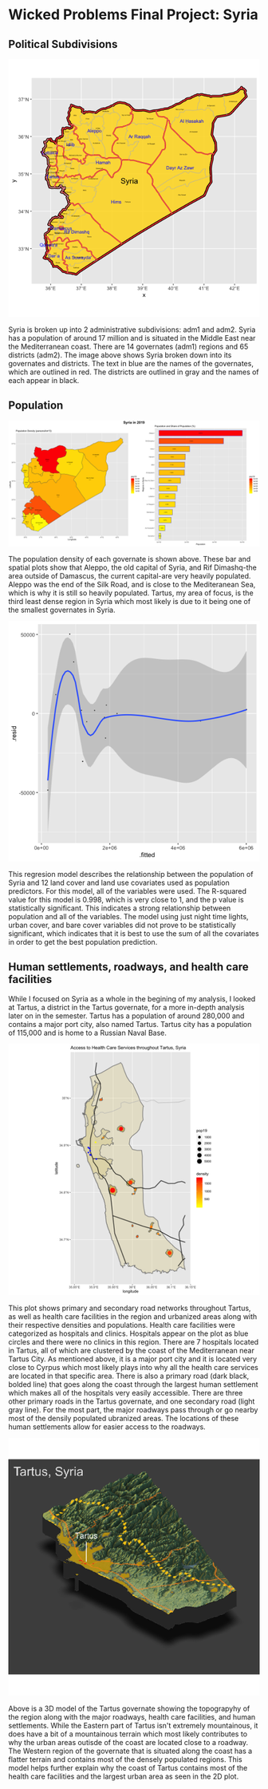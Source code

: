 # Wicked Problems Final Project: Syria

## Political  Subdivisions 

![](syria_politicalsubdivisions.png)

Syria is broken up into 2 administrative subdivisions: adm1 and adm2. Syria has a population of around 17 million and is situated in the Middle East near the Mediterranean coast. There are 14 governates (adm1) regions and 65 districts (adm2). The image above shows Syria broken down into its governates and districts. The text in blue are the names of the governates, which are outlined in red. The districts are outlined in gray and the names of each appear in black.

## Population

![](syria_project1_final.png)


The population density of each governate is shown above. These bar and spatial plots show that Aleppo, the old capital of Syria, and Rif Dimashq-the area outside of Damascus, the current capital-are very heavily populated. Aleppo was the end of the Silk Road, and is close to the Mediteranean Sea, which is why it is still so heavily populated. Tartus, my area of focus, is the third least dense region in Syria which most likely is due to it being one of the smallest governates in Syria.

![](residual_allvariables.png)

This regresion model describes the relationship between the population of Syria and 12 land cover and land use covariates used as population predictors. For this model, all of the variables were used. The R-squared value for this  model is 0.998, which is very close to 1, and the p value is statistically significant. This indicates a strong relationship between population and all of the variables. The model using just night time lights, urban cover, and bare cover variables did not prove to be statistically significant, which indicates that it is best to use the sum of all the covariates in order to get the best population prediction.

## Human settlements, roadways, and health care facilities

While I focused on Syria as a whole in the begining of my analysis, I looked at Tartus, a district in the Tartus governate, for a more in-depth analysis later on in the semester. Tartus has a population of around 280,000 and contains a major port city, also named Tartus. Tartus city has a population of 115,000 and is home to a Russian Naval Base.

![](Tartus_hcf_and_roads.png)

This plot shows primary and secondary road networks throughout Tartus, as well as health care facilities in the region and  urbanized areas along with their respective densities and populations. Health care facilities were categorized as hospitals and clinics. Hospitals appear on the plot as blue circles and there were no clinics in this region. There are 7 hospitals located in Tartus, all of which are clustered by the coast of the Mediterranean near Tartus City. As mentioned above, it is a major port city and it is located very close to Cyrpus which most likely plays into why all the health care services are located in that specific area. There is also a primary road (dark black, bolded line) that goes along the coast through the largest human settlement which makes all of the hospitals very easily accessible. There are three other primary roads in the Tartus governate, and one secondary road (light gray line). For the most part, the major roadways pass through or go nearby most of the densily populated ubranized areas. The locations of these human settlements allow for easier access to the roadways.




![](tartus_topo_final_project.png)

Above is a 3D model of the Tartus governate showing the topograpyhy of the region along with the major roadways, health care facilities, and human settlements. While the Eastern part of Tartus isn't extremely mountainous, it does have a bit of a mountainous terrain which most likely contributes to why the urban areas outisde of the coast are located close to a roadway. The Western region of the governate that is situated along the coast has a flatter terrain and contains most of the densely populated regions. This model helps further explain why the coast of Tartus contains most of the health care facilities and the largest urban area as seen in the 2D plot.
